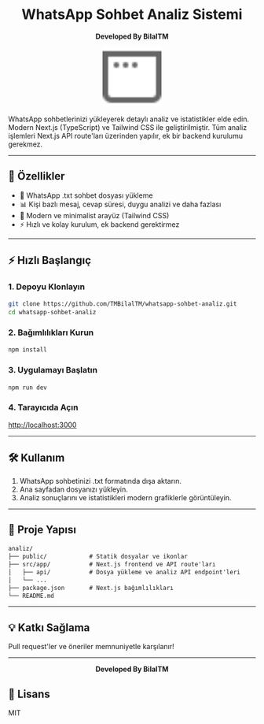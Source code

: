 <h1 align="center">WhatsApp Sohbet Analiz Sistemi</h1>
<p align="center"><b>Developed By BilalTM</b></p>

<p align="center">
  <img src="public/window.svg" width="120" alt="Logo" />
</p>

WhatsApp sohbetlerinizi yükleyerek detaylı analiz ve istatistikler elde edin. Modern Next.js (TypeScript) ve Tailwind CSS ile geliştirilmiştir. Tüm analiz işlemleri Next.js API route'ları üzerinden yapılır, ek bir backend kurulumu gerekmez.

---

## 🚀 Özellikler
- 📁 WhatsApp .txt sohbet dosyası yükleme
- 📊 Kişi bazlı mesaj, cevap süresi, duygu analizi ve daha fazlası
- 🌙 Modern ve minimalist arayüz (Tailwind CSS)
- ⚡️ Hızlı ve kolay kurulum, ek backend gerektirmez

---

## ⚡️ Hızlı Başlangıç

### 1. Depoyu Klonlayın
```sh
git clone https://github.com/TMBilalTM/whatsapp-sohbet-analiz.git
cd whatsapp-sohbet-analiz
```

### 2. Bağımlılıkları Kurun
```sh
npm install
```

### 3. Uygulamayı Başlatın
```sh
npm run dev
```

### 4. Tarayıcıda Açın
[http://localhost:3000](http://localhost:3000)

---

## 🛠️ Kullanım
1. WhatsApp sohbetinizi .txt formatında dışa aktarın.
2. Ana sayfadan dosyanızı yükleyin.
3. Analiz sonuçlarını ve istatistikleri modern grafiklerle görüntüleyin.

---

## 📂 Proje Yapısı
```
analiz/
├── public/            # Statik dosyalar ve ikonlar
├── src/app/           # Next.js frontend ve API route'ları
│   ├── api/           # Dosya yükleme ve analiz API endpoint'leri
│   └── ...
├── package.json       # Next.js bağımlılıkları
└── README.md
```

---

## 💡 Katkı Sağlama
Pull request'ler ve öneriler memnuniyetle karşılanır!

---

<p align="center"><b>Developed By BilalTM</b></p>

## 📝 Lisans
MIT
